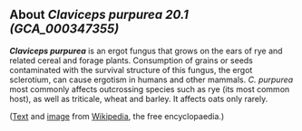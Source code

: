 About *Claviceps purpurea 20.1 (GCA\_000347355)* 
------------------------------------------------



***Claviceps purpurea*** is an ergot fungus that grows on the ears of
rye and related cereal and forage plants. Consumption of grains or seeds
contaminated with the survival structure of this fungus, the ergot
sclerotium, can cause ergotism in humans and other mammals. *C.
purpurea* most commonly affects outcrossing species such as rye (its
most common host), as well as triticale, wheat and barley. It affects
oats only rarely.

([Text](http://en.wikipedia.org/wiki/Claviceps_purpurea) and
[image](https://commons.wikimedia.org/wiki/File:Claviceps_purpurea.JPG)
from [Wikipedia](http://en.wikipedia.org/), the free encyclopaedia.)
